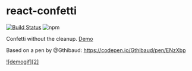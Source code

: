# react-confetti

[![Build Status](https://travis-ci.org/alampros/react-confetti.svg?branch=master)](https://travis-ci.org/alampros/react-confetti)
![npm](https://img.shields.io/npm/v/react-confetti.svg)


Confetti without the cleanup. [Demo](http://alampros.github.io/react-confetti/)


Based on a pen by @Gthibaud: https://codepen.io/Gthibaud/pen/ENzXbp

[![demogif][2]][1]

[1]: http://alampros.github.com/react-confetti
